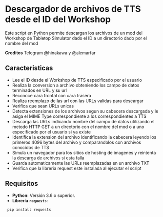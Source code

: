# Descargador de archivos de TTS desde el ID del Workshop 

Este script en Python permite descargan los archivos de un mod del Workshop de Tabletop Simulator dado el ID a un directorio dado por el nombre del mod

**Creditos** Telegram @hinakawa y @alemarfar

## Caracteristicas
- Lee el ID desde el Workshop de TTS especificado por el usuario
- Realiza la conversion a archivo obteniendo los campo de datos terminados en URL y su url
- Reconoce cara frontal con cara trasera
- Realiza reemplazo de las url con las URLs validas para descargar
- Verifica que sean URLs unicas
- Detecta extensiones de los archivos segun su cabecera descargada y le asiga el MIME Type correspondiente
  a los correspondientes a TTS
- Descarga las URLs indicando nombre del campo de datos utilizando el metodo HTTP GET a un directorio con el nombre del mod o a uno especificado por el usuario si ya existe
- Identifica la extension del archivo identificando la cabecera leyendo los primeros 4096 bytes del archivo y comparandolos con archivos conocidos de TTS
- Simula un navegador para los sitios de hosting de imagenes y reintenta la descarga de archivos si esta falla
- Guarda automaticamente las URLs reemplazadas en un archivo TXT 
- Verifica que la libreria request este instalada al ejecutar el script


## Requisitos
- **Python**: Versión 3.6 o superior.
- **Librería `requests`**:
```bash
 pip install requests
```
   

